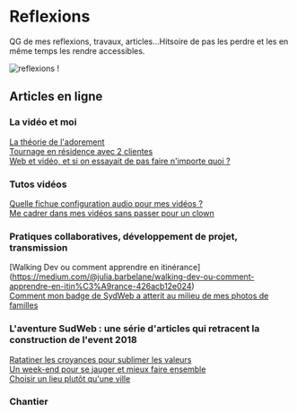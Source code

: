 # Reflexions
QG de mes reflexions, travaux, articles...Hitsoire de pas les perdre et les en même temps les rendre accessibles.

![reflexions !](https://github.com/Julia-barbelane/reflexions/blob/master/photos/icone-reflexions.png)

## Articles en ligne

### La vidéo et moi 
[La théorie de l'adorement](https://medium.com/@julia.barbelane/la-th%C3%A9orie-de-ladorement-175dc0a384e9)  
[Tournage en résidence avec 2 clientes](https://medium.com/@julia.barbelane/tournage-en-r%C3%A9sidence-avec-2-clientes-91066f80b2a5)  
[Web et vidéo, et si on essayait de pas faire n'importe quoi ?](https://medium.com/@julia.barbelane/web-et-vid%C3%A9os-et-si-on-essayait-de-ne-pas-faire-nimporte-quoi-7d852402ac88)  

### Tutos vidéos
[Quelle fichue configuration audio pour mes vidéos ?](https://medium.com/@julia.barbelane/quelle-p-de-configuration-audio-pour-mes-vid%C3%A9os-bea1dc9e5285)  
[Me cadrer dans mes vidéos sans passer pour un clown](https://medium.com/@julia.barbelane/me-cadrer-dans-mes-vid%C3%A9os-sans-passer-pour-un-clown-e15f1e9d4926)  


### Pratiques collaboratives, développement de projet, transmission
[Walking Dev ou comment apprendre en itinérance] (https://medium.com/@julia.barbelane/walking-dev-ou-comment-apprendre-en-itin%C3%A9rance-426acb12e024)  
[Comment mon badge de SydWeb a atterit au milieu de mes photos de familles](https://medium.com/@julia.barbelane/comment-mon-badge-pour-sudweb-a-atterrit-au-milieu-des-mes-photos-de-famille-146283e2e219)  


### L'aventure SudWeb : une série d'articles qui retracent la construction de l'event 2018
[Ratatiner les croyances pour sublimer les valeurs](https://sudweb.fr/blog/2018/ratatiner-les-croyances-pour-sublimer-les-valeurs/)  
[Un week-end pour se jauger et mieux faire ensemble](https://sudweb.fr/blog/2018/un-we-pour-mieux-faire-ensemble/)  
[Choisir un lieu plutôt qu'une ville](https://sudweb.fr/blog/2018/un-lieu-plutot-qu-une-ville/)  

### Chantier
